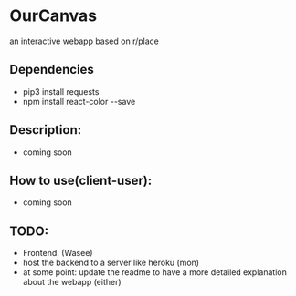 # OurCanvas
 an interactive webapp based on r/place

## Dependencies
- pip3 install requests
- npm install react-color --save

## Description:
- coming soon

## How to use(client-user):
- coming soon

## TODO:
- Frontend. (Wasee)
- host the backend to a server like heroku (mon)
- at some point: update the readme to have a more detailed explanation about the webapp (either)
